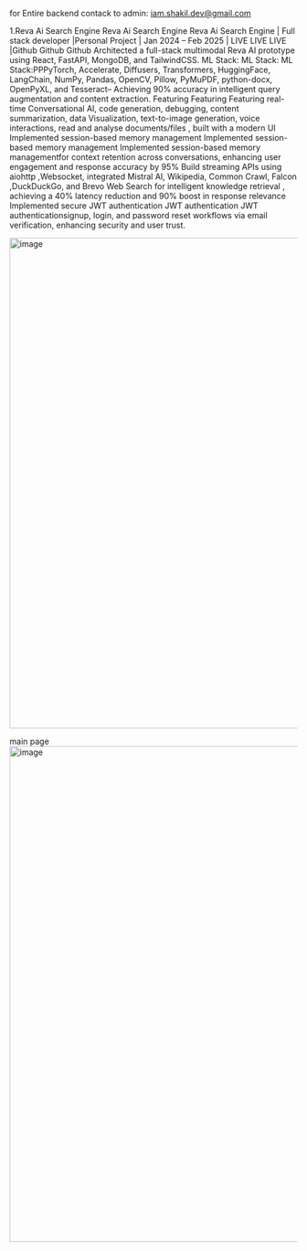 
for Entire backend contack to admin: iam.shakil.dev@gmail.com


1.Reva Ai Search Engine Reva Ai Search Engine Reva Ai Search Engine | Full stack developer |Personal Project  | Jan 2024 – Feb 2025 | LIVE LIVE LIVE |Github Github Github
 Architected a full-stack multimodal Reva AI prototype using React, FastAPI, MongoDB, and TailwindCSS.
 ML Stack: ML Stack: ML Stack:PPPyTorch, Accelerate, Diffusers, Transformers, HuggingFace, LangChain, NumPy, Pandas, OpenCV, Pillow, PyMuPDF,
 python-docx, OpenPyXL, and Tesseract– Achieving 90% accuracy in intelligent query augmentation and content extraction.
 Featuring Featuring Featuring real-time Conversational AI, code generation, debugging, content summarization, data Visualization,
 text-to-image generation, voice interactions, read and analyse documents/files , built with a modern UI
 Implemented session-based memory management Implemented session-based memory management Implemented session-based memory managementfor context retention across conversations, enhancing user engagement and
 response accuracy by 95%
 Build streaming APIs using aiohttp ,Websocket, integrated Mistral AI, Wikipedia, Common Crawl, Falcon ,DuckDuckGo, and
 Brevo Web Search for intelligent knowledge retrieval , achieving a 40% latency reduction and 90% boost in response relevance
 Implemented secure JWT authentication JWT authentication JWT authenticationsignup, login, and password reset workflows via email verification, enhancing security
 and user trust.







<img width="1886" height="859" alt="image" src="https://github.com/user-attachments/assets/bd49e5de-296f-458d-8904-d19f6e6d0bd1" />


main  page 
<img width="1877" height="868" alt="image" src="https://github.com/user-attachments/assets/a0a2ca9e-af60-4eaa-9c9c-0ccc228ef25d" />

